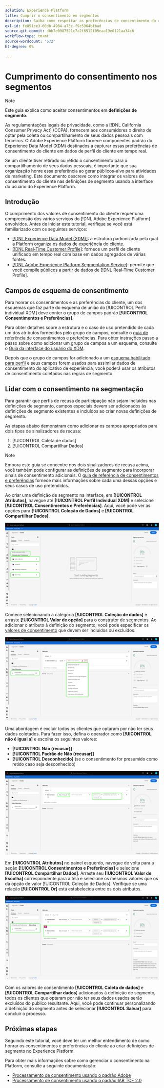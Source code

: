 ```yaml
---
solution: Experience Platform
title: Cumprir o consentimento em segmentos
description: Saiba como respeitar as preferências de consentimento do cliente para a coleta e o compartilhamento de dados pessoais em operações de segmento.
exl-id: fe851ce3-60db-4984-a73c-f9c5964bfbad
source-git-commit: dbb7e0987521c7a2f6512f05eaa19e0121aa34c6
workflow-type: tm+mt
source-wordcount: '672'
ht-degree: 0%

---
```


# Cumprimento do consentimento nos segmentos

>[!NOTE]
>
>Este guia explica como aceitar consentimentos em **definições de segmento**.

As regulamentações legais de privacidade, como a [!DNL California Consumer Privacy Act] (CCPA), fornecem aos consumidores o direito de optar pela coleta ou compartilhamento de seus dados pessoais com terceiros. O Adobe Experience Platform fornece componentes padrão do Experience Data Model (XDM) destinados a capturar essas preferências de consentimento do cliente em dados de perfil do cliente em tempo real.

Se um cliente tiver retirado ou retido o consentimento para o compartilhamento de seus dados pessoais, é importante que sua organização honre essa preferência ao gerar públicos-alvo para atividades de marketing. Este documento descreve como integrar os valores de consentimento do cliente nas definições de segmento usando a interface do usuário do Experience Platform.

## Introdução

O cumprimento dos valores de consentimento do cliente requer uma compreensão dos vários serviços do [!DNL Adobe Experience Platform] envolvidos. Antes de iniciar este tutorial, verifique se você está familiarizado com os seguintes serviços:

* [[!DNL Experience Data Model (XDM)]](../xdm/home.md): a estrutura padronizada pela qual a Platform organiza os dados de experiência do cliente.
* [[!DNL Real-Time Customer Profile]](../profile/home.md): fornece um perfil de cliente unificado em tempo real com base em dados agregados de várias fontes.
* [[!DNL Adobe Experience Platform Segmentation Service]](./home.md): permite que você compile públicos a partir de dados de [!DNL Real-Time Customer Profile].

## Campos de esquema de consentimento

Para honrar os consentimentos e as preferências do cliente, um dos esquemas que faz parte do esquema de união do [!UICONTROL Perfil individual XDM] deve conter o grupo de campos padrão **[!UICONTROL Consentimentos e Preferências]**.

Para obter detalhes sobre a estrutura e o caso de uso pretendido de cada um dos atributos fornecidos pelo grupo de campos, consulte o [guia de referência de consentimentos e preferências](../xdm/field-groups/profile/consents.md). Para obter instruções passo a passo sobre como adicionar um grupo de campos a um esquema, consulte o [Guia da interface do usuário do XDM](../xdm/ui/resources/schemas.md#add-field-groups).

Depois que o grupo de campos for adicionado a um [esquema habilitado para perfil](../xdm/ui/resources/schemas.md#profile) e seus campos forem usados para assimilar dados de consentimento do aplicativo de experiência, você poderá usar os atributos de consentimento coletados nas regras de segmento.

## Lidar com o consentimento na segmentação

Para garantir que perfis de recusa de participação não sejam incluídos nas definições de segmento, campos especiais devem ser adicionados às definições de segmento existentes e incluídos ao criar novas definições de segmento.

As etapas abaixo demonstram como adicionar os campos apropriados para dois tipos de sinalizadores de recusa:

1. [!UICONTROL Coleta de dados]
1. [!UICONTROL Compartilhar Dados]

>[!NOTE]
>
>Embora este guia se concentre nos dois sinalizadores de recusa acima, você também pode configurar as definições de segmento para incorporar sinais de consentimento adicionais. O [guia de referência de consentimentos e preferências](../xdm/field-groups/profile/consents.md) fornece mais informações sobre cada uma dessas opções e seus casos de uso pretendidos.

Ao criar uma definição de segmento na interface, em **[!UICONTROL Atributos]**, navegue até **[!UICONTROL Perfil Individual XDM]** e selecione **[!UICONTROL Consentimentos e Preferências]**. Aqui, você pode ver as opções para **[!UICONTROL Coleção de Dados]** e **[!UICONTROL Compartilhar Dados]**.

![](./images/opt-outs/consents.png)

Comece selecionando a categoria **[!UICONTROL Coleção de dados]** e arraste **[!UICONTROL Valor de opção]** para o construtor de segmentos. Ao adicionar o atributo à definição do segmento, você pode especificar os [valores de consentimento](../xdm/field-groups/profile/consents.md#choice-values) que devem ser incluídos ou excluídos.

![](./images/opt-outs/consent-values.png)

Uma abordagem é excluir todos os clientes que optaram por não ter seus dados coletados. Para fazer isso, defina o operador como **[!UICONTROL não é igual a]** e escolha os seguintes valores:

* **[!UICONTROL Não (recusar)]**
* **[!UICONTROL Padrão de Não (recusar)]**
* **[!UICONTROL Desconhecido]** (se o consentimento for presumido como retido caso seja desconhecido)

![](./images/opt-outs/collect.png)

Em **[!UICONTROL Atributos]** no painel esquerdo, navegue de volta para a seção **[!UICONTROL Consentimentos e Preferências]** e selecione **[!UICONTROL Compartilhar Dados]**. Arraste seu **[!UICONTROL Valor de Escolha]** correspondente para a tela e selecione os mesmos valores que os da opção de valor [!UICONTROL Coleção de Dados]. Verifique se uma relação **[!UICONTROL Or]** está estabelecida entre os dois atributos.

![](./images/opt-outs/share.png)

Com os valores de consentimento **[!UICONTROL Coleta de dados]** e **[!UICONTROL Compartilhar dados]** adicionados à definição de segmento, todos os clientes que optaram por não ter seus dados usados serão excluídos do público resultante. Aqui, você pode continuar personalizando a definição do segmento antes de selecionar **[!UICONTROL Salvar]** para concluir o processo.

## Próximas etapas

Seguindo este tutorial, você deve ter um melhor entendimento de como honrar os consentimentos e preferências do cliente ao criar definições de segmento no Experience Platform.

Para obter mais informações sobre como gerenciar o consentimento na Platform, consulte a seguinte documentação:

* [Processamento de consentimento usando o padrão Adobe](../landing/governance-privacy-security/consent/adobe/overview.md)
* [Processamento de consentimento usando o padrão IAB TCF 2.0](../landing/governance-privacy-security/consent/iab/overview.md)